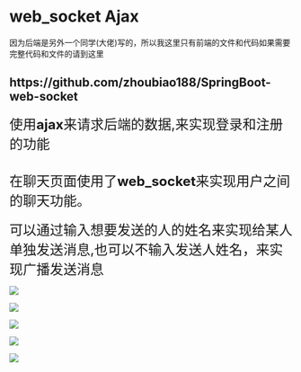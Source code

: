 # web_socket  Ajax


<p>因为后端是另外一个同学(大佬)写的，所以我这里只有前端的文件和代码如果需要完整代码和文件的请到这里<h2>https://github.com/zhoubiao188/SpringBoot-web-socket</h2></p>
<p><font size=5px>使用<b>ajax</b>来请求后端的数据,来实现登录和注册的功能</font><p>
<br><font size=5px>在聊天页面使用了<b>web_socket</b>来实现用户之间的聊天功能。</font></br>
<br><font size=5px>可以通过输入想要发送的人的姓名来实现给某人单独发送消息,也可以不输入发送人姓名，来实现广播发送消息</font></br>
<p><img src="https://note.youdao.com/yws/public/resource/145416a97b5e836f139f114be28703c4/xmlnote/9986D218E312484BA9BDF5EFCCE894D4/1703"></p>
<p><img src="https://note.youdao.com/yws/public/resource/145416a97b5e836f139f114be28703c4/xmlnote/ABD61C7906364B3AAA07A8DC7335B4A5/1699"></p>
<p><img src="https://note.youdao.com/yws/public/resource/145416a97b5e836f139f114be28703c4/xmlnote/1E5DB1D3ED35435CA2FFF67BB24AAE56/1701"></p>
<p><img src="https://note.youdao.com/yws/public/resource/145416a97b5e836f139f114be28703c4/xmlnote/CBF36592E46742B8B6AB18052619810B/1700"></p>
<p><img src="https://note.youdao.com/yws/public/resource/145416a97b5e836f139f114be28703c4/xmlnote/08FC2BB4238E438297689019B17CBC15/1702"
></p>

